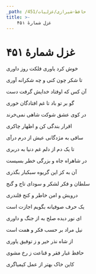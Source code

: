 ```yaml
---
_path: /حافظ-شیرازی/غزلیات/451
title: >-
    غزل شمارهٔ ۴۵۱
---
```

# غزل شمارهٔ ۴۵۱

<div class="b" id="bn1"><div class="m1"><p>خوش کرد یاوری فلکت روز داوری</p></div>
<div class="m2"><p>تا شکر چون کنی و چه شکرانه آوری</p></div></div>
<div class="b" id="bn2"><div class="m1"><p>آن کس که اوفتاد خدایش گرفت دست</p></div>
<div class="m2"><p>گو بر تو باد تا غم افتادگان خوری</p></div></div>
<div class="b" id="bn3"><div class="m1"><p>در کوی عشق شوکت شاهی نمی‌خرند</p></div>
<div class="m2"><p>اقرار بندگی کن و اظهار چاکری</p></div></div>
<div class="b" id="bn4"><div class="m1"><p>ساقی به مژدگانی عیش از درم درآی</p></div>
<div class="m2"><p>تا یک دم از دلم غم دنیا به دربری</p></div></div>
<div class="b" id="bn5"><div class="m1"><p>در شاهراه جاه و بزرگی خطر بسیست</p></div>
<div class="m2"><p>آن به کز این گریوه سبکبار بگذری</p></div></div>
<div class="b" id="bn6"><div class="m1"><p>سلطان و فکر لشکر و سودای تاج و گنج</p></div>
<div class="m2"><p>درویش و امن خاطر و کنج قلندری</p></div></div>
<div class="b" id="bn7"><div class="m1"><p>یک حرف صوفیانه بگویم اجازت است</p></div>
<div class="m2"><p>ای نور دیده صلح به از جنگ و داوری</p></div></div>
<div class="b" id="bn8"><div class="m1"><p>نیل مراد بر حسب فکر و همت است</p></div>
<div class="m2"><p>از شاه نذر خیر و ز توفیق یاوری</p></div></div>
<div class="b" id="bn9"><div class="m1"><p>حافظ غبار فقر و قناعت ز رخ مشوی</p></div>
<div class="m2"><p>کاین خاک بهتر از عمل کیمیاگری</p></div></div>
